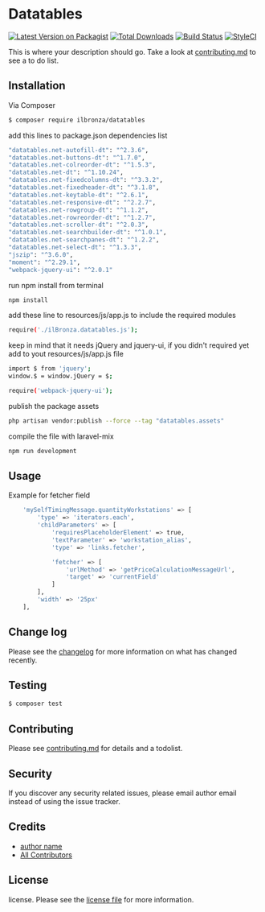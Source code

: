 # Datatables

[![Latest Version on Packagist][ico-version]][link-packagist]
[![Total Downloads][ico-downloads]][link-downloads]
[![Build Status][ico-travis]][link-travis]
[![StyleCI][ico-styleci]][link-styleci]

This is where your description should go. Take a look at [contributing.md](contributing.md) to see a to do list.

## Installation

Via Composer

``` bash
$ composer require ilbronza/datatables
```

add this lines to package.json dependencies list

``` bash
"datatables.net-autofill-dt": "^2.3.6",
"datatables.net-buttons-dt": "^1.7.0",
"datatables.net-colreorder-dt": "^1.5.3",
"datatables.net-dt": "^1.10.24",
"datatables.net-fixedcolumns-dt": "^3.3.2",
"datatables.net-fixedheader-dt": "^3.1.8",
"datatables.net-keytable-dt": "^2.6.1",
"datatables.net-responsive-dt": "^2.2.7",
"datatables.net-rowgroup-dt": "^1.1.2",
"datatables.net-rowreorder-dt": "^1.2.7",
"datatables.net-scroller-dt": "^2.0.3",
"datatables.net-searchbuilder-dt": "^1.0.1",
"datatables.net-searchpanes-dt": "^1.2.2",
"datatables.net-select-dt": "^1.3.3",
"jszip": "^3.6.0",
"moment": "^2.29.1",
"webpack-jquery-ui": "^2.0.1"
```

run npm install from terminal

``` bash
npm install
```

add these line to resources/js/app.js to include the required modules
``` bash
require('./ilBronza.datatables.js');
```
keep in mind that it needs jQuery and jquery-ui, if you didn't required yet add to yout resources/js/app.js file
``` bash
import $ from 'jquery';
window.$ = window.jQuery = $;

require('webpack-jquery-ui');
```






publish the package assets

``` bash
php artisan vendor:publish --force --tag "datatables.assets"
```


compile the file with laravel-mix

``` bash
npm run development
```



## Usage



Example for fetcher field

``` bash
    'mySelfTimingMessage.quantityWorkstations' => [
        'type' => 'iterators.each',
        'childParameters' => [
            'requiresPlaceholderElement' => true,
            'textParameter' => 'workstation_alias',
            'type' => 'links.fetcher',

            'fetcher' => [
                'urlMethod' => 'getPriceCalculationMessageUrl',
                'target' => 'currentField'
            ]
        ],
        'width' => '25px'
    ],
```



## Change log

Please see the [changelog](changelog.md) for more information on what has changed recently.

## Testing

``` bash
$ composer test
```

## Contributing

Please see [contributing.md](contributing.md) for details and a todolist.

## Security

If you discover any security related issues, please email author email instead of using the issue tracker.

## Credits

- [author name][link-author]
- [All Contributors][link-contributors]

## License

license. Please see the [license file](license.md) for more information.

[ico-version]: https://img.shields.io/packagist/v/ilbronza/datatables.svg?style=flat-square
[ico-downloads]: https://img.shields.io/packagist/dt/ilbronza/datatables.svg?style=flat-square
[ico-travis]: https://img.shields.io/travis/ilbronza/datatables/master.svg?style=flat-square
[ico-styleci]: https://styleci.io/repos/12345678/shield

[link-packagist]: https://packagist.org/packages/ilbronza/datatables
[link-downloads]: https://packagist.org/packages/ilbronza/datatables
[link-travis]: https://travis-ci.org/ilbronza/datatables
[link-styleci]: https://styleci.io/repos/12345678
[link-author]: https://github.com/ilbronza
[link-contributors]: ../../contributors
